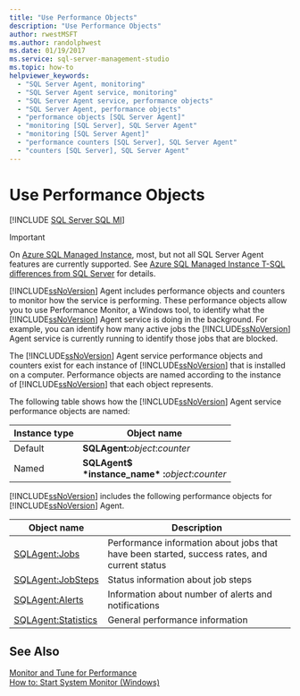 ```yaml
---
title: "Use Performance Objects"
description: "Use Performance Objects"
author: rwestMSFT
ms.author: randolphwest
ms.date: 01/19/2017
ms.service: sql-server-management-studio
ms.topic: how-to
helpviewer_keywords:
  - "SQL Server Agent, monitoring"
  - "SQL Server Agent service, monitoring"
  - "SQL Server Agent service, performance objects"
  - "SQL Server Agent, performance objects"
  - "performance objects [SQL Server Agent]"
  - "monitoring [SQL Server], SQL Server Agent"
  - "monitoring [SQL Server Agent]"
  - "performance counters [SQL Server], SQL Server Agent"
  - "counters [SQL Server], SQL Server Agent"
---
```

# Use Performance Objects
[!INCLUDE [SQL Server SQL MI](../includes/applies-to-version/sql-asdbmi.md)]

> [!IMPORTANT]  
> On [Azure SQL Managed Instance](/azure/sql-database/sql-database-managed-instance), most, but not all SQL Server Agent features are currently supported. See [Azure SQL Managed Instance T-SQL differences from SQL Server](/azure/sql-database/sql-database-managed-instance-transact-sql-information#sql-server-agent) for details.

[!INCLUDE[ssNoVersion](../includes/ssnoversion-md.md)] Agent includes performance objects and counters to monitor how the service is performing. These performance objects allow you to use Performance Monitor, a Windows tool, to identify what the [!INCLUDE[ssNoVersion](../includes/ssnoversion-md.md)] Agent service is doing in the background. For example, you can identify how many active jobs the [!INCLUDE[ssNoVersion](../includes/ssnoversion-md.md)] Agent service is currently running to identify those jobs that are blocked.  
  
The [!INCLUDE[ssNoVersion](../includes/ssnoversion-md.md)] Agent service performance objects and counters exist for each instance of [!INCLUDE[ssNoVersion](../includes/ssnoversion-md.md)] that is installed on a computer. Performance objects are named according to the instance of [!INCLUDE[ssNoVersion](../includes/ssnoversion-md.md)] that each object represents.  
  
The following table shows how the [!INCLUDE[ssNoVersion](../includes/ssnoversion-md.md)] Agent service performance objects are named:  
  
|Instance type|Object name|  
|-----------------|---------------|  
|Default|**SQLAgent:**_object_:_counter_|  
|Named|**SQLAgent$**<br /> **&#42;instance_name&#42; :**_object_:_counter_|  
  
[!INCLUDE[ssNoVersion](../includes/ssnoversion-md.md)] includes the following performance objects for [!INCLUDE[ssNoVersion](../includes/ssnoversion-md.md)] Agent.  
  
|Object name|Description|  
|---------------|---------------|  
|[SQLAgent:Jobs](/sql/relational-databases/performance-monitor/sql-server-agent-jobs-object)|Performance information about jobs that have been started, success rates, and current status|  
|[SQLAgent:JobSteps](/sql/relational-databases/performance-monitor/sql-server-agent-jobsteps-object)|Status information about job steps|  
|[SQLAgent:Alerts](/sql/relational-databases/performance-monitor/sql-server-agent-alerts-object)|Information about number of alerts and notifications|  
|[SQLAgent:Statistics](/sql/relational-databases/performance-monitor/sql-server-agent-statistics-object)|General performance information|  
  
## See Also  
[Monitor and Tune for Performance](/sql/relational-databases/performance/monitor-and-tune-for-performance)  
[How to: Start System Monitor (Windows)](/sql/relational-databases/performance/start-system-monitor-windows)  
